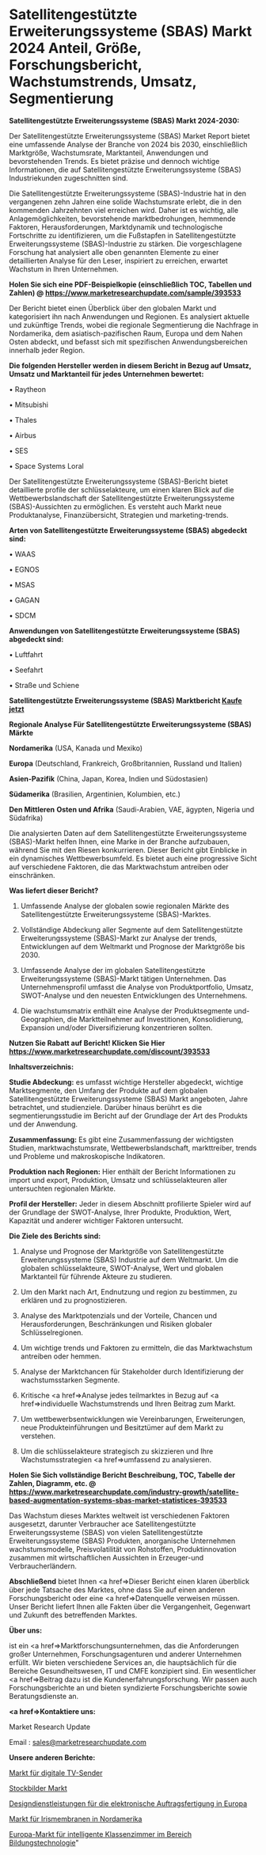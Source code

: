 # Satellitengestützte Erweiterungssysteme (SBAS) Markt 2024 Anteil, Größe, Forschungsbericht, Wachstumstrends, Umsatz, Segmentierung

<strong>Satellitengestützte Erweiterungssysteme (SBAS) Markt 2024-2030:</strong>

Der Satellitengestützte Erweiterungssysteme (SBAS) Market Report bietet eine umfassende Analyse der Branche von 2024 bis 2030, einschließlich Marktgröße, Wachstumsrate, Marktanteil, Anwendungen und bevorstehenden Trends. Es bietet präzise und dennoch wichtige Informationen, die auf Satellitengestützte Erweiterungssysteme (SBAS) Industriekunden zugeschnitten sind.

Die Satellitengestützte Erweiterungssysteme (SBAS)-Industrie hat in den vergangenen zehn Jahren eine solide Wachstumsrate erlebt, die in den kommenden Jahrzehnten viel erreichen wird. Daher ist es wichtig, alle Anlagemöglichkeiten, bevorstehende marktbedrohungen, hemmende Faktoren, Herausforderungen, Marktdynamik und technologische Fortschritte zu identifizieren, um die Fußstapfen in Satellitengestützte Erweiterungssysteme (SBAS)-Industrie zu stärken. Die vorgeschlagene Forschung hat analysiert alle oben genannten Elemente zu einer detaillierten Analyse für den Leser, inspiriert zu erreichen, erwartet Wachstum in Ihren Unternehmen.

<strong>Holen Sie sich eine PDF-Beispielkopie (einschließlich TOC, Tabellen und Zahlen) @
</strong><strong><a href=https://www.marketresearchupdate.com/sample/393533><strong>https://www.marketresearchupdate.com/sample/393533</u></font></a></strong></strong>

Der Bericht bietet einen Überblick über den globalen Markt und kategorisiert ihn nach Anwendungen und Regionen. Es analysiert aktuelle und zukünftige Trends, wobei die regionale Segmentierung die Nachfrage in Nordamerika, dem asiatisch-pazifischen Raum, Europa und dem Nahen Osten abdeckt, und befasst sich mit spezifischen Anwendungsbereichen innerhalb jeder Region.

<strong>Die folgenden Hersteller werden in diesem Bericht in Bezug auf Umsatz, Umsatz und Marktanteil für jedes Unternehmen bewertet:</strong>

• Raytheon

• Mitsubishi

• Thales

• Airbus

• SES

• Space Systems Loral

Der Satellitengestützte Erweiterungssysteme (SBAS)-Bericht bietet detaillierte profile der schlüsselakteure, um einen klaren Blick auf die Wettbewerbslandschaft der Satellitengestützte Erweiterungssysteme (SBAS)-Aussichten zu ermöglichen. Es versteht auch Markt neue Produktanalyse, Finanzübersicht, Strategien und marketing-trends.

<strong>Arten von Satellitengestützte Erweiterungssysteme (SBAS) abgedeckt sind:</strong>

• WAAS

• EGNOS

• MSAS

• GAGAN

• SDCM

<strong>Anwendungen von Satellitengestützte Erweiterungssysteme (SBAS) abgedeckt sind:</strong>

• Luftfahrt

• Seefahrt

• Straße und Schiene

<strong>Satellitengestützte Erweiterungssysteme (SBAS) Marktbericht <a href=https://www.marketresearchupdate.com/buynow/393533>Kaufe jetzt</a></strong>

<strong>Regionale Analyse Für Satellitengestützte Erweiterungssysteme (SBAS) Märkte</strong>

<strong>Nordamerika</strong> (USA, Kanada und Mexiko)

<strong>Europa</strong> (Deutschland, Frankreich, Großbritannien, Russland und Italien)

<strong>Asien-Pazifik</strong> (China, Japan, Korea, Indien und Südostasien)

<strong>Südamerika</strong> (Brasilien, Argentinien, Kolumbien, etc.)

<strong>Den Mittleren</strong> <strong>Osten und Afrika</strong> (Saudi-Arabien, VAE, ägypten, Nigeria und Südafrika)

Die analysierten Daten auf dem Satellitengestützte Erweiterungssysteme (SBAS)-Markt helfen Ihnen, eine Marke in der Branche aufzubauen, während Sie mit den Riesen konkurrieren. Dieser Bericht gibt Einblicke in ein dynamisches Wettbewerbsumfeld. Es bietet auch eine progressive Sicht auf verschiedene Faktoren, die das Marktwachstum antreiben oder einschränken.

<strong>Was liefert dieser Bericht?</strong>

1. Umfassende Analyse der globalen sowie regionalen Märkte des Satellitengestützte Erweiterungssysteme (SBAS)-Marktes.

2. Vollständige Abdeckung aller Segmente auf dem Satellitengestützte Erweiterungssysteme (SBAS)-Markt zur Analyse der trends, Entwicklungen auf dem Weltmarkt und Prognose der Marktgröße bis 2030.

3. Umfassende Analyse der im globalen Satellitengestützte Erweiterungssysteme (SBAS)-Markt tätigen Unternehmen. Das Unternehmensprofil umfasst die Analyse von Produktportfolio, Umsatz, SWOT-Analyse und den neuesten Entwicklungen des Unternehmens.

4. Die wachstumsmatrix enthält eine Analyse der Produktsegmente und-Geographien, die Marktteilnehmer auf Investitionen, Konsolidierung, Expansion und/oder Diversifizierung konzentrieren sollten.

<strong>Nutzen Sie Rabatt auf Bericht! Klicken Sie Hier
</strong><strong><a href=https://www.marketresearchupdate.com/discount/393533>https://www.marketresearchupdate.com/discount/393533</b></u></font></strong></a>

<strong>Inhaltsverzeichnis:</strong>

<strong>Studie Abdeckung:</strong> es umfasst wichtige Hersteller abgedeckt, wichtige Marktsegmente, den Umfang der Produkte auf dem globalen Satellitengestützte Erweiterungssysteme (SBAS) Markt angeboten, Jahre betrachtet, und studienziele. Darüber hinaus berührt es die segmentierungsstudie im Bericht auf der Grundlage der Art des Produkts und der Anwendung.

<strong>Zusammenfassung:</strong> Es gibt eine Zusammenfassung der wichtigsten Studien, marktwachstumsrate, Wettbewerbslandschaft, markttreiber, trends und Probleme und makroskopische Indikatoren.

<strong>Produktion nach Regionen:</strong> Hier enthält der Bericht Informationen zu import und export, Produktion, Umsatz und schlüsselakteuren aller untersuchten regionalen Märkte.

<strong>Profil der Hersteller:</strong> Jeder in diesem Abschnitt profilierte Spieler wird auf der Grundlage der SWOT-Analyse, Ihrer Produkte, Produktion, Wert, Kapazität und anderer wichtiger Faktoren untersucht.

<strong>Die Ziele des Berichts sind:</strong>

1) Analyse und Prognose der Marktgröße von Satellitengestützte Erweiterungssysteme (SBAS) Industrie auf dem Weltmarkt.
Um die globalen schlüsselakteure, SWOT-Analyse, Wert und globalen Marktanteil für führende Akteure zu studieren.

2) Um den Markt nach Art, Endnutzung und region zu bestimmen, zu erklären und zu prognostizieren.

3) Analyse des Marktpotenzials und der Vorteile, Chancen und Herausforderungen, Beschränkungen und Risiken globaler Schlüsselregionen.

4) Um wichtige trends und Faktoren zu ermitteln, die das Marktwachstum antreiben oder hemmen.

5) Analyse der Marktchancen für Stakeholder durch Identifizierung der wachstumsstarken Segmente.

6) Kritische <a href=>Analyse</a> jedes teilmarktes in Bezug auf <a href=>individuelle</a> Wachstumstrends und Ihren Beitrag zum Markt.

7) Um wettbewerbsentwicklungen wie Vereinbarungen, Erweiterungen, neue Produkteinführungen und Besitztümer auf dem Markt zu verstehen.

8) Um die schlüsselakteure strategisch zu skizzieren und Ihre Wachstumsstrategien <a href=>umfassend</a> zu analysieren.

<strong>Holen Sie Sich vollständige Bericht Beschreibung, TOC, Tabelle der Zahlen, Diagramm, etc. @ </strong><strong><a href=https://www.marketresearchupdate.com/industry-growth/satellite-based-augmentation-systems-sbas-market-statistices-393533>https://www.marketresearchupdate.com/industry-growth/satellite-based-augmentation-systems-sbas-market-statistices-393533</a></font></strong>

Das Wachstum dieses Marktes weltweit ist verschiedenen Faktoren ausgesetzt, darunter Verbraucher ace Satellitengestützte Erweiterungssysteme (SBAS) von vielen Satellitengestützte Erweiterungssysteme (SBAS) Produkten, anorganische Unternehmen wachstumsmodelle, Preisvolatilität von Rohstoffen, Produktinnovation zusammen mit wirtschaftlichen Aussichten in Erzeuger-und Verbraucherländern.

<strong>Abschließend</strong> bietet Ihnen <a href=>Dieser</a> Bericht einen klaren überblick über jede Tatsache des Marktes, ohne dass Sie auf einen anderen Forschungsbericht oder eine <a href=>Datenquelle</a> verweisen müssen. Unser Bericht liefert Ihnen alle Fakten über die Vergangenheit, Gegenwart und Zukunft des betreffenden Marktes.

<strong>Über uns:</strong>

 ist ein <a href=>Marktfors</a>chungsunternehmen, das die Anforderungen großer Unternehmen, Forschungsagenturen und anderer Unternehmen erfüllt. Wir bieten verschiedene Services an, die hauptsächlich für die Bereiche Gesundheitswesen, IT und CMFE konzipiert sind. Ein wesentlicher <a href=>Beitrag</a> dazu ist die Kundenerfahrungsforschung. Wir passen auch Forschungsberichte an und bieten syndizierte Forschungsberichte sowie Beratungsdienste an.

<strong><a href=>Kontaktiere uns:</a></strong>

Market Research Update

Email : sales@marketresearchupdate.com

<strong>Unsere anderen Berichte:</strong>

<a href=https://www.linkedin.com/pulse/digital-tv-transmitter-market-insights-2023-comprehensive>Markt für digitale TV-Sender</a>

<a href=https://www.linkedin.com/pulse/stock-images-market-size-industry-growth-factors-applications>Stockbilder Markt</a>

<a href=https://www.linkedin.com/pulse/europe-electronic-contract-manufacturing-design-services>Designdienstleistungen für die elektronische Auftragsfertigung in Europa</a>

<a href=https://www.linkedin.com/pulse/north-america-iris-diaphragms-market-report>Markt für Irismembranen in Nordamerika</a>

<a href=https://www.linkedin.com/pulse/europe-education-technology-smart-classroom-market>Europa-Markt für intelligente Klassenzimmer im Bereich Bildungstechnologie</a>"
